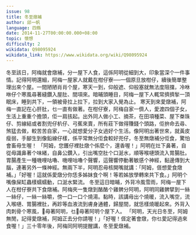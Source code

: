 ```yaml
---
issue: 98
title: 冬至燉補
author: 邱一帆
language: 四縣
date: 2014-11-27T00:00:00.000+08:00
topic: 懷想
difficulty: 2
wikidata: Q98095924
wikidata_link: https://www.wikidata.org/wiki/Q98095924
---
```

冬至該日，阿梅就會燉補，分一屋下人食，這係阿明從細到大，印象當深个一件事情。記得阿明還細，阿梅一屋家人就戴在柑仔寮──一個原旦放柑仔，續後簡單整理出來个屋。一間陋陋肖肖个屋，寒天一到，仰般遮、仰般塞就無法度阻擋，冷咻咻仔个寒風尋著縫鑽入屋肚、間項來。暗晡頭睡目，阿梅一屋下人輒常擠擠揫一頂眠床，睡到共下，一領被骨拉上拉下，拉到大家入覺為止。
寒天到來愛燉補，阿梅一直記在心肝肚，乜一直有做著。在柑仔寮，阿梅自家一儕人，愛渡四個子女，生活上重重个擔頭，佢一肩㧡起。出外同人做小工、摘茶，在田項種菜、屋下桊珠仔、剪線結或者割兜仔朳仔、弓蕉來賣，所有莊下做得賺錢个頭路，佢拚命去尋、煞猛去做，較苦苦自家，一心就想愛分子女過好个生活。像阿明出著世來，就黃皮瘦弱，手腳生到像鉛線仔樣，係平常無分佢食較好兜仔，冬至無燉補分佢食，驚怕會畜毋生喔！
「阿姆，您鑊仔裡肚燉个係麼个，還香喔！」阿明在灶下鼻著，自從毋識鼻著个味緒，自鼻公鑽入，引出嘴空肚个口涎水，順等喉嗹頭流入胃腸肚。胃腸產生一種嘰哩咕嚕、嘰哩咕嚕个聲響，這聲響停動著敏感个神經，黏邊傳到大腦，連著另外一條神經。無兩下半，阿明忍毋核開嘴就講：「阿姆，𠊎想愛食燉補。」「好喔！這就係愛燉分你恁多姊妹食个啊！等若姊放學轉來共下食。」阿明个嘴像屎缸蟲樣蠕蠕動，口涎水緊流。
冬至這日暗晡，外背冷風雪雨，阿梅一屋下人在柑仔寮共下食燉補。阿梅夾一隻燉到酪酪个雞髀分阿明，阿明同雞髀擘到一絲一絲仔，一絲一絲嚼，傍一口一口个燒湯。黏時，該講毋出个燒暖，流入嘴空，流入喉嗹、胃腸裡肚，再跈等血液流到膚身通體，歸屋間，就恁樣燒暖起來。外背入肉刺骨个寒風，𠗻毋著阿明，乜𠗻毋著阿明个屋下人。
「阿明，天光日冬至，阿姆無閒，記得愛燉補，阿姆正去分你請喔！」「好喔！𠊎定著會燉，你乜愛記得過來食喔！」三十零年後，阿梅同阿明提醒講，冬至愛燉補。